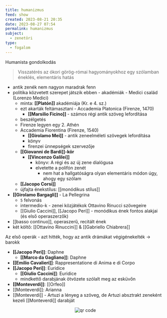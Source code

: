 ```yaml
---
title: humanizmus
feed: show
created: 2023-08-21 20:35
date: 2023-08-27 07:54
permalink: humanizmus
subject:
  - zenetöri
type:
  - fogalom
---
```


Humanista gondolkodás

> Visszatérés az ókori görög-római hagyományokhoz
> egy szólamban éneklés, elementáris hatás

-   antik zenék nem nagyon maradrak fenn
-   politika közvetett szerepet játszik ebben - akadémiák - Medici család (Lorenzo Medici)
    -   minta: **[[Platón]]** akadémiája (Kr. e 4. sz.)
    -   ezt akarták feltámasztani - Accademia Platonica (Firenze, 1470)
        -   **[[Marsilio Ficino]]** - számos régi antik szöveg lefordítása
    -   beszélgetés
    -   Firenze legyen egy 2. Athén
    -   Accademia Fiorentina (Firenze, 1540)
        -   **[[Girolamo Mei]]** - antik zeneelméleti szövegek lefordítása
        -   könyv
        -   firenzei ünnepségek szervezője
    -   **[[Giovanni de Bardi]]-kör**
        -   **[[Vincenzo Galilei]]**
            -   könyv: A régi és az új zene dialógusa
            -   elvetette a polifón zenét
                -   nem hat a hallgatóságra olyan elementáris módon úgy, ahogy egy szólam
    -   **[[Jacopo Corsi]]**
    -   újfajta énekstílus: [[monódikus stílus]]
-   **[[Girolamo Bargagli]]** - La Pellegrina
    -   `5` felvonás
    -   intermedio-k - zenei közjátékok Ottavino Rinucci szövegeire
    -   [[Giulio Caccini]], [[Jacopo Peri]] - monódikus ének fontos alakjai (és első operaszerzők)
-   [[basso continuo]], operaszerű, recitált ének
- két költő: [[Ottavino Rinuccini]] & [[Gabriello Chiabrera]]

Az első operák - azt hitték, hogy az antik drámákat végigénekelték -> barokk

-   **[[Jacopo Peri]]**: Daphne
    -   **[[Marco da Gagliano]]**: Daphne
-   **[[Emilio Cavalieri]]**: Rappresentatione di Anima e di Corpo
-   **[[Jacopo Peri]]**: Euridice
    -   **[[Giulio Caccini]]**: Euridice
    -   mindkettő darabjának ötvözete szólalt meg az esküvőn
-   **[[Monteverdi]]**: [[Orfeo]]
-   [[Monteverdi]]: Arianna
-   [[Monteverdi]] - Artuzi a lényeg a szöveg, de Artuzi absztrakt zeneként kezeli [[Monteverdi]] darabját



<p style="text-align: center;"><img src="https://chart.googleapis.com/chart?cht=qr&chl=https://notes.andrasdenes.com/humanizmus&chs=180x180&choe=UTF-8&chld=L|2" alt="qr code"></p>


